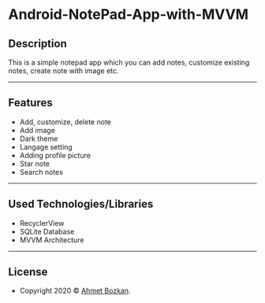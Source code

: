 # Android-NotePad-App-with-MVVM

## Description
This is a simple notepad app which you can add notes, customize existing notes, create note with image etc.

---

## Features
- Add, customize, delete note
- Add image
- Dark theme
- Langage setting
- Adding profile picture
- Star note
- Search notes

---

## Used Technologies/Libraries
- RecyclerView
- SQLite Database
- MVVM Architecture

---

## License
- Copyright 2020 © <a href="https://github.com/ahmetbozkan" target="_blank">Ahmet Bozkan</a>.
